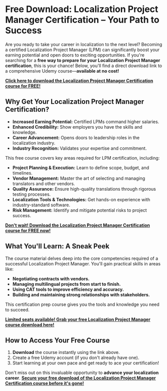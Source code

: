 # Free Download: Localization Project Manager Certification – Your Path to Success

Are you ready to take your career in localization to the next level? Becoming a certified Localization Project Manager (LPM) can significantly boost your earning potential and open doors to exciting opportunities. If you're searching for a **free way to prepare for your Localization Project Manager certification**, this is your chance! Below, you'll find a direct download link to a comprehensive Udemy course—**available at no cost!**

[**Click here to download the Localization Project Manager Certification course for FREE!**](https://udemywork.com/localization-project-manager-certification)

## Why Get Your Localization Project Manager Certification?

*   **Increased Earning Potential:** Certified LPMs command higher salaries.
*   **Enhanced Credibility:** Show employers you have the skills and knowledge.
*   **Career Advancement:** Opens doors to leadership roles in the localization industry.
*   **Industry Recognition:** Validates your expertise and commitment.

This free course covers key areas required for LPM certification, including:

*   **Project Planning & Execution:** Learn to define scope, budget, and timelines.
*   **Vendor Management:** Master the art of selecting and managing translators and other vendors.
*   **Quality Assurance:** Ensure high-quality translations through rigorous testing processes.
*   **Localization Tools & Technologies:** Get hands-on experience with industry-standard software.
*   **Risk Management:** Identify and mitigate potential risks to project success.

[**Don't wait! Download the Localization Project Manager Certification course for FREE now!**](https://udemywork.com/localization-project-manager-certification)

## What You'll Learn: A Sneak Peek

The course material delves deep into the core competencies required of a successful Localization Project Manager. You'll gain practical skills in areas like:

*   **Negotiating contracts with vendors.**
*   **Managing multilingual projects from start to finish.**
*   **Using CAT tools to improve efficiency and accuracy.**
*   **Building and maintaining strong relationships with stakeholders.**

This certification prep course gives you the tools and knowledge you need to succeed.

[**Limited seats available! Grab your free Localization Project Manager course download here!**](https://udemywork.com/localization-project-manager-certification)

## How to Access Your Free Course

1.  **Download** the course instantly using the link above.
2.  Create a free Udemy account (if you don't already have one).
3.  Start learning at your own pace and get ready to ace your certification!

Don't miss out on this invaluable opportunity to **advance your localization career**. [**Secure your free download of the Localization Project Manager Certification course before it's gone!**](https://udemywork.com/localization-project-manager-certification)
